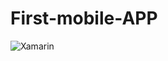 # First-mobile-APP

![Xamarin](https://user-images.githubusercontent.com/54919154/107703622-42ff8880-6c92-11eb-8ab7-f02571de356b.jpeg)
